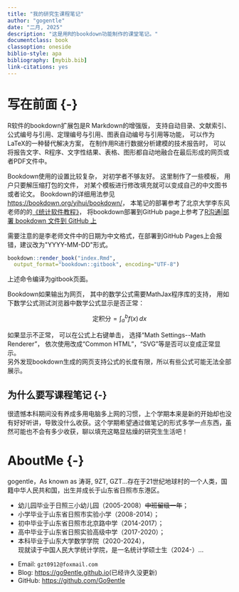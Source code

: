 ```yaml
---
title: "我的研究生课程笔记"
author: "gogentle"
date: "二月, 2025"
description: "这是用R的bookdown功能制作的课堂笔记。"
documentclass: book
classoption: oneside
biblio-style: apa
bibliography: [mybib.bib]
link-citations: yes
---
```




# 写在前面 {-}

R软件的bookdown扩展包是R Markdown的增强版，
支持自动目录、文献索引、公式编号与引用、定理编号与引用、图表自动编号与引用等功能，
可以作为LaTeX的一种替代解决方案，
在制作用R进行数据分析建模的技术报告时，
可以将报告文字、R程序、文字性结果、表格、图形都自动地融合在最后形成的网页或者PDF文件中。

Bookdown使用的设置比较复杂，
对初学者不够友好。
这里制作了一些模板，
用户只要解压缩打包的文件，
对某个模板进行修改填充就可以变成自己的中文图书或者论文。
Bookdown的详细用法参见<https://bookdown.org/yihui/bookdown/>，
本笔记的部署参考了北京大学李东风老师的的[《统计软件教程》](http://www.math.pku.edu.cn/teachers/lidf/docs/Rbook/html/_Rbook/index.html)，
将bookdown部署到GitHub page上参考了[R沟通|部署 bookdown 文件到 GitHub 上](https://developer.aliyun.com/article/1227300)

需要注意的是李老师文件中的日期为中文格式，在部署到GitHub Pages上会报错，建议改为"YYYY-MM-DD"形式。


``` r
bookdown::render_book("index.Rmd", 
  output_format="bookdown::gitbook", encoding="UTF-8")
```
上述命令编译为gitbook页面。

Bookdown如果输出为网页，
其中的数学公式需要MathJax程序库的支持，
用如下数学公式测试浏览器中数学公式显示是否正常：

$$
\text{定积分} = \int_a^b f(x) \,dx
$$

如果显示不正常，
可以在公式上右键单击，
选择“Math Settings--Math Renderer”，
依次使用改成“Common HTML”，“SVG”等是否可以变成正常显示。  
另外发现bookdown生成的网页支持公式的长度有限，所以有些公式可能无法全部展示。

## 为什么要写课程笔记 {-}  
很遗憾本科期间没有养成多用电脑多上网的习惯，上个学期本来是新的开始却也没有好好听讲，导致没什么收获。这个学期希望通过做笔记的形式多学一点东西，虽然可能也不会有多少收获，聊以填充这略显枯燥的研究生生活吧！

# AboutMe {-}  

gogentle，As known as 涛哥, 9ZT, GZT...存在于21世纪地球村的一个人类，国籍中华人民共和国，出生并成长于山东省日照市东港区。  

- 幼儿园毕业于日照三小幼儿园（2005-2008）~~中班留级一年~~；  
- 小学毕业于山东省日照市实验小学（2008-2014）；  
- 初中毕业于山东省日照市北京路中学（2014-2017）；  
- 高中毕业于山东省日照实验高级中学（2017-2020）；  
- 本科毕业于山东大学数学学院（2020-2024），   
现就读于中国人民大学统计学院，是一名统计学硕士生（2024-）...  

* Email: `gzt0912@foxmail.com`
* Blog: <https://go9entle.github.io>(已经许久没更新)
* GitHub: <https://github.com/Go9entle>





